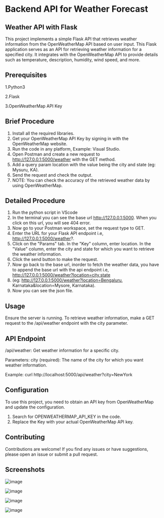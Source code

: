 
# Backend API for Weather Forecast

## Weather API with Flask
This project implements a simple Flask API that retrieves weather information from the OpenWeatherMap API based on user input. This Flask application serves as an API for retrieving weather information for a specified city. It integrates with the OpenWeatherMap API to provide details such as temperature, description, humidity, wind speed, and more.

## Prerequisites
1.Python3

2.Flask

3.OpenWeatherMap API Key 


## Brief Procedure
1.	Install all the required libraries.
2.	Get your OpenWeatherMap API Key by signing in with the OpenWeatherMap website.
3.	Run the code in any platform, Example: Visual Studio.
4.	Open Postman and create a new request to http://127.0.0.1:5000/weather with the GET method.
5.	Add a query param location with the value being the city and state (eg: Mysuru, KA).
6.	Send the request and check the output.
7.	NOTE: You can check the accuracy of the retrieved weather data by using OpenWeatherMap.

## Detailed Procedure
1.	Run the python script in VScode
2.	In the terminal you can see the base url http://127.0.0.1:5000. When you click on this url, you will see 404 error.
3.	Now go to your Postman workspace, set the request type to GET.
4.	Enter the URL for your Flask API endpoint i.e, http://127.0.0.1:5000/weather?.
5.	Click on the "Params" tab. In the "Key" column, enter location. In the "Value" column, enter the city and state for which you want to retrieve the weather information.
6.	Click the send button to make the request.
7.	Now go back to the base url, inorder to fetch the weather data, you have to append the base url with the api endpoint i.e, http://127.0.0.1:5000/weather?location=city,state
8.	(eg: http://127.0.0.1:5000/weather?location=Bengaluru, Karnataka&location=Mysore, Karnataka).
9.	Now you can see the json file.



## Usage
Ensure the server is running.
To retrieve weather information, make a GET request to the /api/weather endpoint with the city parameter.


## API Endpoint
/api/weather: Get weather information for a specific city.

Parameters:
   city (required): The name of the city for which you want weather information.
   
Example: curl http://localhost:5000/api/weather?city=NewYork


## Configuration
To use this project, you need to obtain an API key from OpenWeatherMap and update the configuration.
1.	Search for OPENWEATHERMAP_API_KEY in the code.
2.	Replace the Key with your actual OpenWeatherMap API key.


## Contributing
Contributions are welcome! If you find any issues or have suggestions, please open an issue or submit a pull request.

## Screenshots
![image](https://github.com/Srilakshmi-B-S/Weather_API/assets/141704657/b84462b4-ab85-444f-b442-3b6d0f99817f)

![image](https://github.com/Srilakshmi-B-S/Weather_API/assets/141704657/576c2030-b27d-40c9-917a-cc53b2d4bbfe)

![image](https://github.com/Srilakshmi-B-S/Weather_API/assets/141704657/0a56e592-8c30-48d3-8117-6dc982e51316)

![image](https://github.com/Srilakshmi-B-S/Weather_API/assets/141704657/9a36cace-fb3f-40b4-bad5-8fcf09308466)







